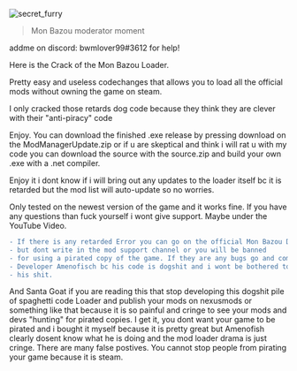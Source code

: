 ![secret_furry](https://i.imgur.com/B0MZsd3.png)
> Mon Bazou moderator moment

addme on discord: bwmlover99#3612
for help!

Here is the Crack of the Mon Bazou Loader.

Pretty easy and useless codechanges that allows you to load all the official mods without owning the game on steam.

I only cracked those retards dog code because they think they are clever with their "anti-piracy" code

Enjoy. You can download the finished .exe release by pressing download on the ModManagerUpdate.zip or if u are skeptical and think i will rat u with my code
you can download the source with the source.zip and build your own .exe with a .net compiler.

Enjoy it i dont know if i will bring out any updates to the loader itself bc it is retarded but the mod list will auto-update so no worries.

Only tested on the newest version of the game and it works fine. If you have any questions than fuck yourself i wont give support. Maybe under the YouTube Video.

```diff
- If there is any retarded Error you can go on the official Mon Bazou Discord and look at the flowchart
- but dont write in the mod support channel or you will be banned
- for using a pirated copy of the game. If they are any bugs go and complain at their retarded
- Developer Amenofisch bc his code is dogshit and i wont be bothered to fix
- his shit.
```
And Santa Goat if you are reading this that stop developing this dogshit pile of spaghetti code Loader and publish your mods on nexusmods or something like that because it is so painful and cringe to see your mods and devs "hunting" for pirated copies. I get it, you dont want your game to be pirated and i bought it myself because it is pretty great but Amenofish clearly dosent know what he is doing and the mod loader drama is just cringe. There are many false postives. You cannot stop people from pirating your game because it is steam. 


